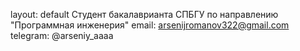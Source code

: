 layout: default
Студент бакалаврианта СПБГУ по направлению "Программная инженерия"
email: arsenijromanov322@gmail.com
telegram: @arseniy_aaaa